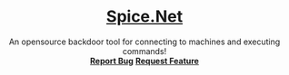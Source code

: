 <p align="center">
  <a href="https://github.com/spicesouls/spice.net">
    <h1 align="center">Spice.Net</h1>
  </a>

  <p align="center">
    An opensource backdoor tool for connecting to machines and executing commands!
    <br />
    <a href="https://github.com/spicesouls/spice.net><strong>Explore the docs</strong></a>
    <br />
    <a href="https://github.com/spicesouls/spice.net/issues"><strong>Report Bug</strong></a>
    <a href="https://github.com/spicesouls/spice.net/issues"><strong>Request Feature</strong></a>
  </p>
</p>

